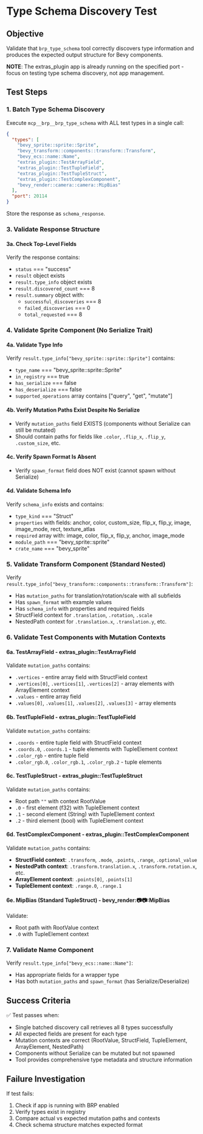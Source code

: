 # Type Schema Discovery Test

## Objective
Validate that `brp_type_schema` tool correctly discovers type information and produces the expected output structure for Bevy components.

**NOTE**: The extras_plugin app is already running on the specified port - focus on testing type schema discovery, not app management.

## Test Steps

### 1. Batch Type Schema Discovery

Execute `mcp__brp__brp_type_schema` with ALL test types in a single call:
```json
{
  "types": [
    "bevy_sprite::sprite::Sprite",
    "bevy_transform::components::transform::Transform",
    "bevy_ecs::name::Name",
    "extras_plugin::TestArrayField",
    "extras_plugin::TestTupleField",
    "extras_plugin::TestTupleStruct",
    "extras_plugin::TestComplexComponent",
    "bevy_render::camera::camera::MipBias"
  ],
  "port": 20114
}
```
Store the response as `schema_response`.

### 3. Validate Response Structure

#### 3a. Check Top-Level Fields
Verify the response contains:
- `status` === "success"
- `result` object exists
- `result.type_info` object exists
- `result.discovered_count` === 8
- `result.summary` object with:
  - `successful_discoveries` === 8
  - `failed_discoveries` === 0
  - `total_requested` === 8

### 4. Validate Sprite Component (No Serialize Trait)

#### 4a. Validate Type Info
Verify `result.type_info["bevy_sprite::sprite::Sprite"]` contains:
- `type_name` === "bevy_sprite::sprite::Sprite"
- `in_registry` === true
- `has_serialize` === false
- `has_deserialize` === false
- `supported_operations` array contains ["query", "get", "mutate"]

#### 4b. Verify Mutation Paths Exist Despite No Serialize
- Verify `mutation_paths` field EXISTS (components without Serialize can still be mutated)
- Should contain paths for fields like `.color`, `.flip_x`, `.flip_y`, `.custom_size`, etc.

#### 4c. Verify Spawn Format Is Absent
- Verify `spawn_format` field does NOT exist (cannot spawn without Serialize)

#### 4d. Validate Schema Info
Verify `schema_info` exists and contains:
- `type_kind` === "Struct"
- `properties` with fields: anchor, color, custom_size, flip_x, flip_y, image, image_mode, rect, texture_atlas
- `required` array with: image, color, flip_x, flip_y, anchor, image_mode
- `module_path` === "bevy_sprite::sprite"
- `crate_name` === "bevy_sprite"

### 5. Validate Transform Component (Standard Nested)

Verify `result.type_info["bevy_transform::components::transform::Transform"]`:
- Has `mutation_paths` for translation/rotation/scale with all subfields
- Has `spawn_format` with example values
- Has `schema_info` with properties and required fields
- StructField context for `.translation`, `.rotation`, `.scale`
- NestedPath context for `.translation.x`, `.translation.y`, etc.

### 6. Validate Test Components with Mutation Contexts

#### 6a. TestArrayField - extras_plugin::TestArrayField
Validate `mutation_paths` contains:
- `.vertices` - entire array field with StructField context
- `.vertices[0]`, `.vertices[1]`, `.vertices[2]` - array elements with ArrayElement context
- `.values` - entire array field
- `.values[0]`, `.values[1]`, `.values[2]`, `.values[3]` - array elements

#### 6b. TestTupleField - extras_plugin::TestTupleField  
Validate `mutation_paths` contains:
- `.coords` - entire tuple field with StructField context
- `.coords.0`, `.coords.1` - tuple elements with TupleElement context
- `.color_rgb` - entire tuple field
- `.color_rgb.0`, `.color_rgb.1`, `.color_rgb.2` - tuple elements

#### 6c. TestTupleStruct - extras_plugin::TestTupleStruct
Validate `mutation_paths` contains:
- Root path `""` with context RootValue
- `.0` - first element (f32) with TupleElement context
- `.1` - second element (String) with TupleElement context  
- `.2` - third element (bool) with TupleElement context

#### 6d. TestComplexComponent - extras_plugin::TestComplexComponent
Validate `mutation_paths` contains:
- **StructField context**: `.transform`, `.mode`, `.points`, `.range`, `.optional_value`
- **NestedPath context**: `.transform.translation.x`, `.transform.rotation.x`, etc.
- **ArrayElement context**: `.points[0]`, `.points[1]`
- **TupleElement context**: `.range.0`, `.range.1`

#### 6e. MipBias (Standard TupleStruct) - bevy_render::camera::camera::MipBias
Validate:
- Root path with RootValue context
- `.0` with TupleElement context

### 7. Validate Name Component
Verify `result.type_info["bevy_ecs::name::Name"]`:
- Has appropriate fields for a wrapper type
- Has both `mutation_paths` and `spawn_format` (has Serialize/Deserialize)


## Success Criteria

✅ Test passes when:
- Single batched discovery call retrieves all 8 types successfully
- All expected fields are present for each type
- Mutation contexts are correct (RootValue, StructField, TupleElement, ArrayElement, NestedPath)
- Components without Serialize can be mutated but not spawned
- Tool provides comprehensive type metadata and structure information

## Failure Investigation

If test fails:
1. Check if app is running with BRP enabled
2. Verify types exist in registry
3. Compare actual vs expected mutation paths and contexts
4. Check schema structure matches expected format
